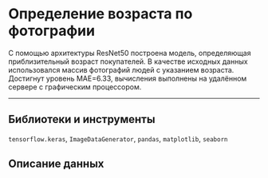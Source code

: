 # Определение возраста по фотографии

С помощью архитектуры ResNet50 построена модель, определяющая приблизительный возраст покупателей. В качестве исходных данных использовался массив фотографий людей с указанием возраста. Достигнут уровень MAE=6.33, вычисления выполнены на удалённом сервере с графическим процессором.

___

## Библиотеки и инструменты

`tensorflow.keras`, `ImageDataGenerator`, `pandas`, `matplotlib`, `seaborn`

## Описание данных


